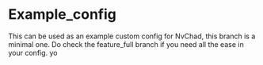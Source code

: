 # Example_config

This can be used as an example custom config for NvChad, this branch is a minimal one. Do check the feature_full branch if you need all the ease in your config.
yo
